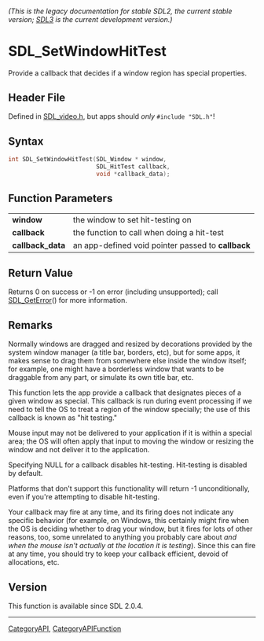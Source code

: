 ###### (This is the legacy documentation for stable SDL2, the current stable version; [SDL3](https://wiki.libsdl.org/SDL3/) is the current development version.)
# SDL_SetWindowHitTest

Provide a callback that decides if a window region has special properties.

## Header File

Defined in [SDL_video.h](https://github.com/libsdl-org/SDL/blob/SDL2/include/SDL_video.h), but apps should _only_ `#include "SDL.h"`!

## Syntax

```c
int SDL_SetWindowHitTest(SDL_Window * window,
                         SDL_HitTest callback,
                         void *callback_data);

```

## Function Parameters

|                       |                                                    |
| --------------------- | -------------------------------------------------- |
| **window**            | the window to set hit-testing on                   |
| **callback**          | the function to call when doing a hit-test         |
| **callback_data**     | an app-defined void pointer passed to **callback** |

## Return Value

Returns 0 on success or -1 on error (including unsupported); call
[SDL_GetError](SDL_GetError)() for more information.

## Remarks

Normally windows are dragged and resized by decorations provided by the
system window manager (a title bar, borders, etc), but for some apps, it
makes sense to drag them from somewhere else inside the window itself; for
example, one might have a borderless window that wants to be draggable from
any part, or simulate its own title bar, etc.

This function lets the app provide a callback that designates pieces of a
given window as special. This callback is run during event processing if we
need to tell the OS to treat a region of the window specially; the use of
this callback is known as "hit testing."

Mouse input may not be delivered to your application if it is within a
special area; the OS will often apply that input to moving the window or
resizing the window and not deliver it to the application.

Specifying NULL for a callback disables hit-testing. Hit-testing is
disabled by default.

Platforms that don't support this functionality will return -1
unconditionally, even if you're attempting to disable hit-testing.

Your callback may fire at any time, and its firing does not indicate any
specific behavior (for example, on Windows, this certainly might fire when
the OS is deciding whether to drag your window, but it fires for lots of
other reasons, too, some unrelated to anything you probably care about _and
when the mouse isn't actually at the location it is testing_). Since this
can fire at any time, you should try to keep your callback efficient,
devoid of allocations, etc.

## Version

This function is available since SDL 2.0.4.

----
[CategoryAPI](CategoryAPI), [CategoryAPIFunction](CategoryAPIFunction)

